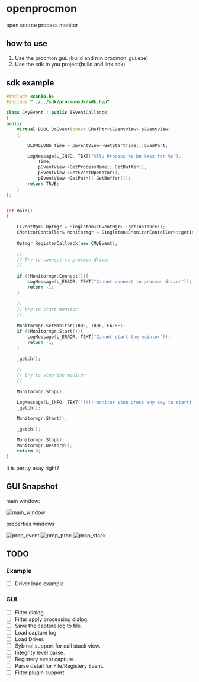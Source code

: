 # openprocmon
open source process monitor

## how to use

1. Use the procmon gui. (build and run procmon_gui.exe)
2. Use the sdk in you project(build and link sdk)

## sdk example

```cpp
#include <conio.h>
#include "../../sdk/procmonsdk/sdk.hpp"

class CMyEvent : public IEventCallback
{
public:
	virtual BOOL DoEvent(const CRefPtr<CEventView> pEventView)
	{

		ULONGLONG Time = pEventView->GetStartTime().QuadPart;

		LogMessage(L_INFO, TEXT("%llu Process %s Do 0x%x for %s"),
			Time,
			pEventView->GetProcessName().GetBuffer(),
			pEventView->GetEventOperator(),
			pEventView->GetPath().GetBuffer());
		return TRUE;
	}
};


int main()
{

	CEventMgr& Optmgr = Singleton<CEventMgr>::getInstance();
	CMonitorContoller& Monitormgr = Singleton<CMonitorContoller>::getInstance();
	
	Optmgr.RegisterCallback(new CMyEvent);

	//
	// Try to connect to procmon driver
	//
	
	if (!Monitormgr.Connect()){
		LogMessage(L_ERROR, TEXT("Cannot connect to procmon driver"));
		return -1;
	}
	
	//
	// try to start monitor
	//
	
	Monitormgr.SetMonitor(TRUE, TRUE, FALSE);
	if (!Monitormgr.Start()){
		LogMessage(L_ERROR, TEXT("Cannot start the mointor"));
		return -1;
	}

	_getch();
	
	//
	// try to stop the monitor
	//
	
	Monitormgr.Stop();

	LogMessage(L_INFO, TEXT("!!!!!monitor stop press any key to start!!!!"));
	_getch();

	Monitormgr.Start();

	_getch();

	Monitormgr.Stop();
	Monitormgr.Destory();
	return 0;
}
```

It is pertty esay right?

## GUI Snapshot

main window:

![main_window](https://github.com/progmboy/openprocmon/blob/master/images/mian_gui.png)

properties windows

![prop_event](https://github.com/progmboy/openprocmon/blob/master/images/prop_event.png)
![prop_proc](https://github.com/progmboy/openprocmon/blob/master/images/prop_proc.png)
![prop_stack](https://github.com/progmboy/openprocmon/blob/master/images/prop_stack.png)

## TODO

### Example
- [ ] Driver load example.

### GUI

- [ ] Filter dialog.
- [ ] Filter apply processing dialog.
- [ ] Save the capture log to file.
- [ ] Load capture log.
- [ ] Load Driver.
- [ ] Sybmol support for call stack view.
- [ ] Integrity level parse.
- [ ] Registery event capture.
- [ ] Parse detail for File/Registery Event.
- [ ] Filter plugin support.
